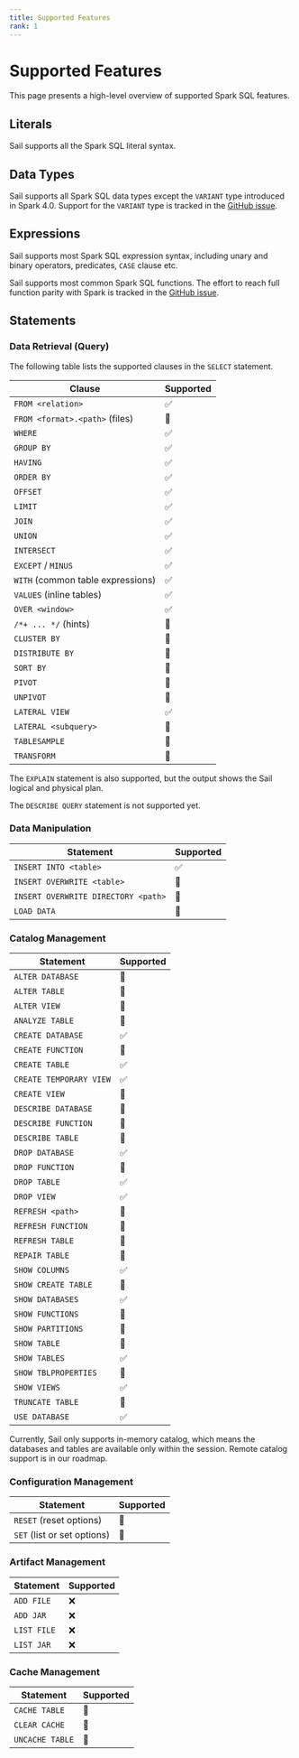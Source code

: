 ```yaml
---
title: Supported Features
rank: 1
---
```


# Supported Features

This page presents a high-level overview of supported Spark SQL features.

## Literals

Sail supports all the Spark SQL literal syntax.

## Data Types

Sail supports all Spark SQL data types except the `VARIANT` type introduced in Spark 4.0. Support for the `VARIANT` type is tracked in the [GitHub issue](https://github.com/lakehq/sail/issues/511).

## Expressions

Sail supports most Spark SQL expression syntax, including unary and binary operators, predicates, `CASE` clause etc.

Sail supports most common Spark SQL functions. The effort to reach full function parity with Spark is tracked in the [GitHub issue](https://github.com/lakehq/sail/issues/398).

## Statements

### Data Retrieval (Query)

The following table lists the supported clauses in the `SELECT` statement.

| Clause                            | Supported          |
| --------------------------------- | ------------------ |
| `FROM <relation>`                 | :white_check_mark: |
| `FROM <format>.<path>` (files)    | :construction:     |
| `WHERE`                           | :white_check_mark: |
| `GROUP BY`                        | :white_check_mark: |
| `HAVING`                          | :white_check_mark: |
| `ORDER BY`                        | :white_check_mark: |
| `OFFSET`                          | :white_check_mark: |
| `LIMIT`                           | :white_check_mark: |
| `JOIN`                            | :white_check_mark: |
| `UNION`                           | :white_check_mark: |
| `INTERSECT`                       | :white_check_mark: |
| `EXCEPT` / `MINUS`                | :white_check_mark: |
| `WITH` (common table expressions) | :white_check_mark: |
| `VALUES` (inline tables)          | :white_check_mark: |
| `OVER <window>`                   | :white_check_mark: |
| `/*+ ... */` (hints)              | :construction:     |
| `CLUSTER BY`                      | :construction:     |
| `DISTRIBUTE BY`                   | :construction:     |
| `SORT BY`                         | :construction:     |
| `PIVOT`                           | :construction:     |
| `UNPIVOT`                         | :construction:     |
| `LATERAL VIEW`                    | :white_check_mark: |
| `LATERAL <subquery>`              | :construction:     |
| `TABLESAMPLE`                     | :construction:     |
| `TRANSFORM`                       | :construction:     |

The `EXPLAIN` statement is also supported, but the output shows the Sail logical and physical plan.

The `DESCRIBE QUERY` statement is not supported yet.

### Data Manipulation

| Statement                           | Supported          |
| ----------------------------------- | ------------------ |
| `INSERT INTO <table>`               | :white_check_mark: |
| `INSERT OVERWRITE <table>`          | :construction:     |
| `INSERT OVERWRITE DIRECTORY <path>` | :construction:     |
| `LOAD DATA`                         | :construction:     |

### Catalog Management

| Statement               | Supported          |
| ----------------------- | ------------------ |
| `ALTER DATABASE`        | :construction:     |
| `ALTER TABLE`           | :construction:     |
| `ALTER VIEW`            | :construction:     |
| `ANALYZE TABLE`         | :construction:     |
| `CREATE DATABASE`       | :white_check_mark: |
| `CREATE FUNCTION`       | :construction:     |
| `CREATE TABLE`          | :white_check_mark: |
| `CREATE TEMPORARY VIEW` | :white_check_mark: |
| `CREATE VIEW`           | :construction:     |
| `DESCRIBE DATABASE`     | :construction:     |
| `DESCRIBE FUNCTION`     | :construction:     |
| `DESCRIBE TABLE`        | :construction:     |
| `DROP DATABASE`         | :white_check_mark: |
| `DROP FUNCTION`         | :construction:     |
| `DROP TABLE`            | :white_check_mark: |
| `DROP VIEW`             | :white_check_mark: |
| `REFRESH <path>`        | :construction:     |
| `REFRESH FUNCTION`      | :construction:     |
| `REFRESH TABLE`         | :construction:     |
| `REPAIR TABLE`          | :construction:     |
| `SHOW COLUMNS`          | :white_check_mark: |
| `SHOW CREATE TABLE`     | :construction:     |
| `SHOW DATABASES`        | :white_check_mark: |
| `SHOW FUNCTIONS`        | :construction:     |
| `SHOW PARTITIONS`       | :construction:     |
| `SHOW TABLE`            | :construction:     |
| `SHOW TABLES`           | :white_check_mark: |
| `SHOW TBLPROPERTIES`    | :construction:     |
| `SHOW VIEWS`            | :white_check_mark: |
| `TRUNCATE TABLE`        | :construction:     |
| `USE DATABASE`          | :white_check_mark: |

Currently, Sail only supports in-memory catalog, which means the databases and tables are available only within the session.
Remote catalog support is in our roadmap.

### Configuration Management

| Statement                   | Supported      |
| --------------------------- | -------------- |
| `RESET` (reset options)     | :construction: |
| `SET` (list or set options) | :construction: |

### Artifact Management

| Statement   | Supported |
| ----------- | --------- |
| `ADD FILE`  | :x:       |
| `ADD JAR`   | :x:       |
| `LIST FILE` | :x:       |
| `LIST JAR`  | :x:       |

### Cache Management

| Statement       | Supported      |
| --------------- | -------------- |
| `CACHE TABLE`   | :construction: |
| `CLEAR CACHE`   | :construction: |
| `UNCACHE TABLE` | :construction: |
